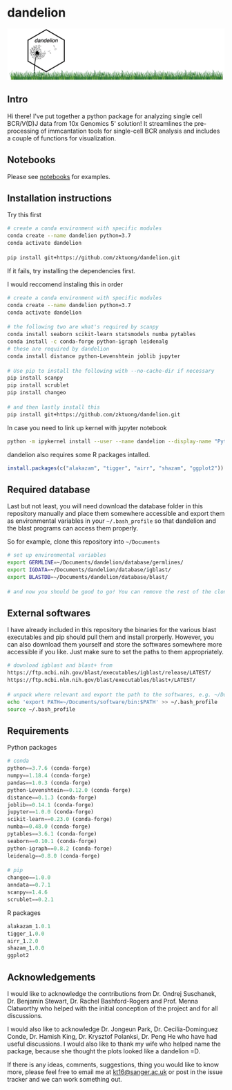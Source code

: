 # dandelion

![dandelion_logo](notebook/img/dandelion_logo.png)

## Intro
Hi there! I've put together a python package for analyzing single cell BCR/V(D)J data from 10x Genomics 5' solution! It streamlines the pre-processing of immcantation tools for single-cell BCR analysis and includes a couple of functions for visualization.

## Notebooks
Please see [notebooks](notebook/) for examples.

## Installation instructions

Try this first
```bash
# create a conda environment with specific modules
conda create --name dandelion python=3.7
conda activate dandelion

pip install git+https://github.com/zktuong/dandelion.git
```

If it fails, try installing the dependencies first.

I would reccomend instaling this in order
```bash
# create a conda environment with specific modules
conda create --name dandelion python=3.7
conda activate dandelion

# the following two are what's required by scanpy
conda install seaborn scikit-learn statsmodels numba pytables
conda install -c conda-forge python-igraph leidenalg 
# these are required by dandelion
conda install distance python-Levenshtein joblib jupyter

# Use pip to install the following with --no-cache-dir if necessary
pip install scanpy
pip install scrublet
pip install changeo

# and then lastly install this
pip install git+https://github.com/zktuong/dandelion.git
````
In case you need to link up kernel with jupyter notebook
```bash
python -m ipykernel install --user --name dandelion --display-name "Python (dandelion)"
```


dandelion also requires some R packages intalled.
```R
install.packages(c("alakazam", "tigger", "airr", "shazam", "ggplot2"))
```


## Required database
Last but not least, you will need download the database folder in this repository manually and place them somewhere accessible and export them as environmental variables in your `~/.bash_profile` so that dandelion and the blast programs can access them properly.

So for example, clone this repository into `~/Documents`
```bash
# set up environmental variables
export GERMLINE=~/Documents/dandelion/database/germlines/
export IGDATA=~/Documents/dandelion/database/igblast/
export BLASTDB=~/Documents/dandelion/database/blast/

# and now you should be good to go! You can remove the rest of the cloned folder (other then the database folder) in ~/Documents as the package is installed.
``` 


## External softwares
I have already included in this repository the binaries for the various blast executables and pip should pull them and install prorperly. However, you can also download them yourself and store the softwares somewhere more accessible if you like. Just make sure to set the paths to them appropriately.
```bash
# download igblast and blast+ from
https://ftp.ncbi.nih.gov/blast/executables/igblast/release/LATEST/
https://ftp.ncbi.nlm.nih.gov/blast/executables/blast+/LATEST/

# unpack where relevant and export the path to the softwares, e.g. ~/Documents/
echo 'export PATH=~/Documents/software/bin:$PATH' >> ~/.bash_profile
source ~/.bash_profile
```


## Requirements
Python packages
```python
# conda
python==3.7.6 (conda-forge)
numpy==1.18.4 (conda-forge)
pandas==1.0.3 (conda-forge)
python-Levenshtein==0.12.0 (conda-forge)
distance==0.1.3 (conda-forge)
joblib==0.14.1 (conda-forge)
jupyter==1.0.0 (conda-forge)
scikit-learn==0.23.0 (conda-forge)
numba==0.48.0 (conda-forge)
pytables==3.6.1 (conda-forge)
seaborn==0.10.1 (conda-forge)
python-igraph==0.8.2 (conda-forge)
leidenalg==0.8.0 (conda-forge)

# pip
changeo==1.0.0
anndata==0.7.1
scanpy==1.4.6
scrublet==0.2.1
```
R packages
```R
alakazam_1.0.1
tigger_1.0.0
airr_1.2.0
shazam_1.0.0
ggplot2
```

## Acknowledgements
I would like to acknowledge the contributions from Dr. Ondrej Suschanek, Dr. Benjamin Stewart, Dr. Rachel Bashford-Rogers and Prof. Menna Clatworthy who helped with the initial conception of the project and for all discussions. 

I would also like to acknowledge Dr. Jongeun Park, Dr. Cecilia-Dominguez Conde, Dr. Hamish King, Dr. Krysztof Polanksi, Dr. Peng He who have had useful discussions. I would also like to thank my wife who helped name the package, because she thought the plots looked like a dandelion =D.

If there is any ideas, comments, suggestions, thing you would like to know more, please feel free to email me at kt16@sanger.ac.uk or post in the issue tracker and we can work something out.